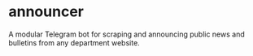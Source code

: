 # announcer
A modular Telegram bot for scraping and announcing public news and bulletins from any department website.

